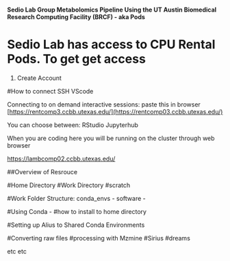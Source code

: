 #### Sedio Lab Group Metabolomics Pipeline Using the UT Austin Biomedical Research Computing Facility (BRCF) - aka Pods

# Sedio Lab has access to CPU Rental Pods. To get get access 
1) Create Account

#How to connect
  SSH
  VScode

Connecting to on demand interactive sessions:
paste this in browser
  [https://rentcomp3.ccbb.utexas.edu/](https://rentcomp03.ccbb.utexas.edu/)

  You can choose between:
  RStudio
  Jupyterhub

  When you are coding here you will be running on the cluster through web browser

https://lambcomp02.ccbb.utexas.edu/
  

##Overview of Resrouce

#Home Directory
#Work Directory
#scratch

#Work Folder Structure:
conda_envs -
software - 


#Using Conda -
  #how to install to home directory

#Setting up Alius to Shared Conda Environments

  

#Converting raw files
#processing with Mzmine
#Sirius
#dreams

etc etc

